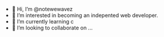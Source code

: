 - 👋 Hi, I’m @notewewavez
- 👀 I’m interested in becoming an indepented web developer.
- 🌱 I’m currently learning c
- 💞️ I’m looking to collaborate on ...


<!---
notewewavez/notewewavez is a ✨ special ✨ repository because its `README.md` (this file) appears on your GitHub profile.
You can click the Preview link to take a look at your changes.
--->
